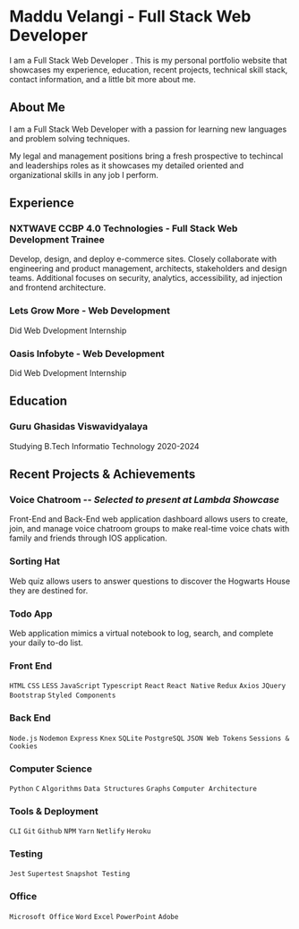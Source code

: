 # Maddu Velangi - Full Stack Web Developer

I am a Full Stack Web Developer . This is my personal portfolio website that showcases my experience, education, recent projects, technical skill stack, contact information, and a little bit more about me. 


## About Me

I am a Full Stack Web Developer with a passion for learning new languages and problem solving techniques. 


My legal and management positions bring a fresh prospective to techincal and leaderships roles as it showcases my detailed oriented and organizational skills in any job I perform.</p>

## Experience

### NXTWAVE CCBP 4.0 Technologies - Full Stack Web Development Trainee

Develop, design, and deploy e-commerce sites. Closely collaborate with engineering and product management, architects, stakeholders and design teams. Additional focuses on security, analytics, accessibility, ad injection and frontend architecture.

### Lets Grow More - Web Development

Did Web Dvelopment Internship

### Oasis Infobyte - Web Development

Did Web Dvelopment Internship

## Education

### Guru Ghasidas Viswavidyalaya

Studying B.Tech Informatio Technology 2020-2024


## Recent Projects & Achievements

### Voice Chatroom -- *Selected to present at Lambda Showcase*

Front-End and Back-End web application dashboard allows users to create, join, and manage voice chatroom groups to make real-time voice chats with family and friends through IOS application.



### Sorting Hat

Web quiz allows users to answer questions to discover the Hogwarts House they are destined for.


### Todo App

Web application mimics a virtual notebook to log, search, and complete your daily to-do list.


### Front End

`HTML` `CSS` `LESS` `JavaScript` `Typescript` `React` `React Native` `Redux` `Axios` `JQuery` `Bootstrap` `Styled Components`

### Back End

`Node.js` `Nodemon` `Express` `Knex` `SQLite` `PostgreSQL` `JSON Web Tokens` `Sessions & Cookies`

### Computer Science

`Python` `C` `Algorithms` `Data Structures` `Graphs` `Computer Architecture`

### Tools & Deployment

`CLI` `Git` `Github` `NPM` `Yarn` `Netlify` `Heroku`

### Testing

`Jest` `Supertest` `Snapshot Testing`

### Office

`Microsoft Office` `Word` `Excel` `PowerPoint` `Adobe`
